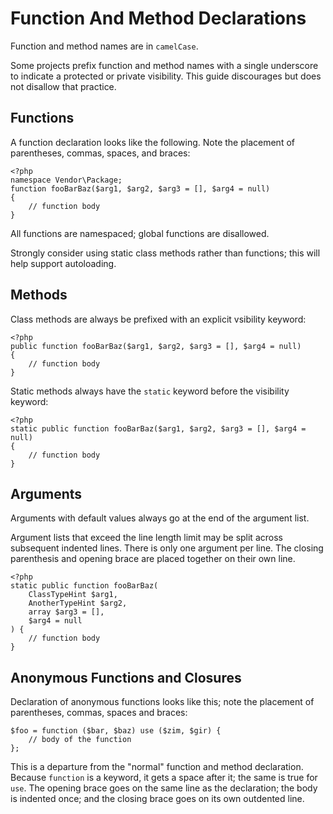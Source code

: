 Function And Method Declarations
================================

Function and method names are in `camelCase`.

Some projects prefix function and method names with a single underscore to indicate a protected or private visibility. This guide discourages but does not disallow that practice.


Functions
---------

A function declaration looks like the following. Note the placement of parentheses, commas, spaces, and braces:

    <?php
    namespace Vendor\Package;
    function fooBarBaz($arg1, $arg2, $arg3 = [], $arg4 = null)
    {
        // function body
    }

All functions are namespaced; global functions are disallowed.

Strongly consider using static class methods rather than functions; this will help support autoloading.

Methods
-------

Class methods are always be prefixed with an explicit vsibility keyword:

    <?php
    public function fooBarBaz($arg1, $arg2, $arg3 = [], $arg4 = null)
    {
        // function body
    }
    
Static methods always have the `static` keyword before the visibility keyword:

    <?php
    static public function fooBarBaz($arg1, $arg2, $arg3 = [], $arg4 = null)
    {
        // function body
    }


Arguments
---------

Arguments with default values always go at the end of the argument list.

Argument lists that exceed the line length limit may be split across subsequent indented lines. There is only one argument per line. The closing parenthesis and opening brace are placed together on their own line.

    <?php
    static public function fooBarBaz(
        ClassTypeHint $arg1,
        AnotherTypeHint $arg2,
        array $arg3 = [],
        $arg4 = null
    ) {
        // function body
    }

Anonymous Functions and Closures
--------------------------------

Declaration of anonymous functions looks like this; note the placement of parentheses, commas, spaces and braces:

    $foo = function ($bar, $baz) use ($zim, $gir) {
        // body of the function
    };

This is a departure from the "normal" function and method declaration. Because `function` is a keyword, it gets a space after it; the same is true for `use`. The opening brace goes on the same line as the declaration; the body is indented once; and the closing brace goes on its own outdented line.
